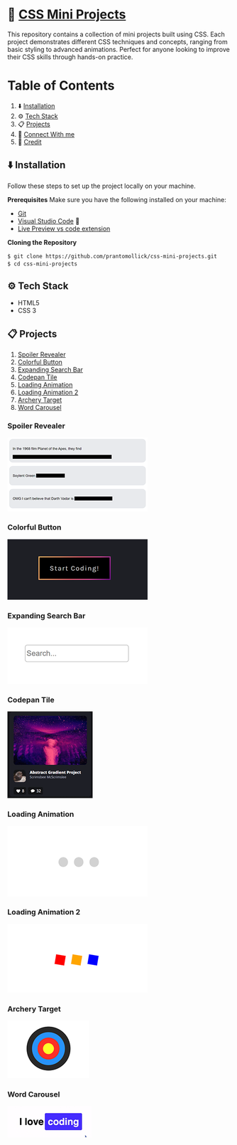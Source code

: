 # 🎨 [CSS Mini Projects](https://prantomollick.github.io/css-mini-projects/)

This repository contains a collection of mini projects built using CSS. Each project demonstrates different CSS techniques and concepts, ranging from basic styling to advanced animations. Perfect for anyone looking to improve their CSS skills through hands-on practice.

# Table of Contents

1. ⬇️ [Installation](#installation)
2. ⚙️ [Tech Stack](#tack-stack)
3. 📋 [Projects](#projects)
4. 🤝 [Connect With me](#contact)
5. 🧾 [Credit](#credit)

## <a name="installation">⬇️ Installation</a>

Follow these steps to set up the project locally on your machine.

**Prerequisites**
Make sure you have the following installed on your machine:

-   [Git](https://git-scm.com/)
-   [Visual Studio Code](https://code.visualstudio.com/) 🔧
-   [Live Preview vs code extension](https://marketplace.visualstudio.com/items?itemName=ms-vscode.live-server)

**Cloning the Repository**

```bash
$ git clone https://github.com/prantomollick/css-mini-projects.git
$ cd css-mini-projects
```

## <a name="tack-stack">⚙️ Tech Stack</a>

-   HTML5
-   CSS 3

## <a name="projects">📋 Projects</a>

1. [Spoiler Revealer](#spoiler-revealer)
2. [Colorful Button](#colorful-button)
3. [Expanding Search Bar](#expanding-search-bar)
4. [Codepan Tile](#codepan-tile)
5. [Loading Animation](#loading-animation)
6. [Loading Animation 2](#loading-animation-2)
7. [Archery Target](#archery-target)
8. [Word Carousel](#8-word-carousel)

### <a name="spoiler-revealer">Spoiler Revealer</a>

[![Spoiler Revealer](./1-spoiler-revealer.png "Spoiler Revealer")](https://prantomollick.github.io/css-mini-projects/1-spoiler-revealer/index.html)

### <a name="colorful-button">Colorful Button</a>

[![Colorful Button](./2-colorful-button.png "Colorful Button")](https://prantomollick.github.io/css-mini-projects/2-colorful-button/index.html)

### <a name="expanding-search-bar">Expanding Search Bar</a>

[![Expanding Search Bar](./3-expanding-search-bar.png "Expanding Search Bar")](https://prantomollick.github.io/css-mini-projects/3-expanding-search-bar/index.html)

### <a name="codepan-tile">Codepan Tile</a>

[![Codepan Tile](./4-codepan-tile.png "Codepan Tile")](https://prantomollick.github.io/css-mini-projects/4-codepan-tile/index.html)

### <a name="loading-animation">Loading Animation</a>

[![Loading Animation](./5-loading-animation.png "Loading Animation")](https://prantomollick.github.io/css-mini-projects/5-loading-animation/index.html)

### <a name="loading-animation-2">Loading Animation 2</a>

[![Loading Animation 2](./6-loading-animation-2.png "Loading Animation 2")](https://prantomollick.github.io/css-mini-projects/6-loading-animation-2/index.html)

### <a name="archery-target">Archery Target</a>

[![Archery Target](./7-archery-target.png "Archery Target")](https://prantomollick.github.io/css-mini-projects/7-archery-target/index.html)

### <a name="8-word-carousel">Word Carousel</a>

[![Word Carousel](./8-word-carousel.png "Word Carousel")](https://prantomollick.github.io/css-mini-projects/8-word-carousel/index.html)
